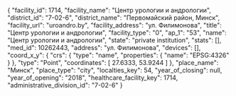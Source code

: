 {
    "facility_id": 1714,
    "facility_name": "Центр урологии и андрологии",
    "district_id": "7-02-6",
    "district_name": "Первомайский район, Минск",
    "facility_url": "uroandro.by",
    "facility_address": "ул. Филимонова",
    "title": "Центр урологии и андрологии",
    "facility_type": "0",
    "ap_1": "53",
    "name": "Центр урологии и андрологии",
    "state": "private institution",
    "stats": [],
    "med_id": 10262443,
    "address": "ул. Филимонова",
    "devices": [],
    "coord_x_y": {
        "crs": {
            "type": "name",
            "properties": {
                "name": "EPSG:4326"
            }
        },
        "type": "Point",
        "coordinates": [
            27.6333,
            53.9244
        ]
    },
    "place_name": "Минск",
    "place_type": "city",
    "localties_key": 54,
    "year_of_closing": null,
    "year_of_opening": "2018",
    "healthcare_facility_key": 1714,
    "administrative_division_id": "7-02-6"
}